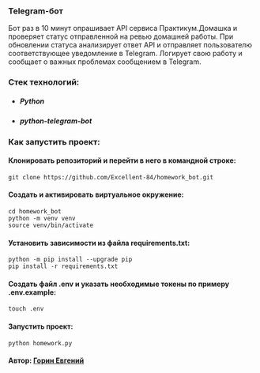 ### Telegram-бот

Бот раз в 10 минут опрашивает API сервиса Практикум.Домашка и проверяет статус отправленной на ревью домашней работы.
При обновлении статуса анализирует ответ API и отправляет пользователю соответствующее уведомление в Telegram.
Логирует свою работу и сообщает о важных проблемах сообщением в Telegram.

### Стек технологий:
* ##### Python
* ##### python-telegram-bot

### Как запустить проект:
#### Клонировать репозиторий и перейти в него в командной строке:
``` 
git clone https://github.com/Excellent-84/homework_bot.git
``` 

#### Cоздать и активировать виртуальное окружение:
``` 
cd homework_bot
python -m venv venv
source venv/bin/activate
``` 

#### Установить зависимости из файла requirements.txt:
``` 
python -m pip install --upgrade pip
pip install -r requirements.txt
``` 

#### Создать файл .env и указать необходимые токены по примеру .env.example:
``` 
touch .env
```

#### Запустить проект:
``` 
python homework.py
``` 

#### Автор: [Горин Евгений](https://github.com/Excellent-84)
